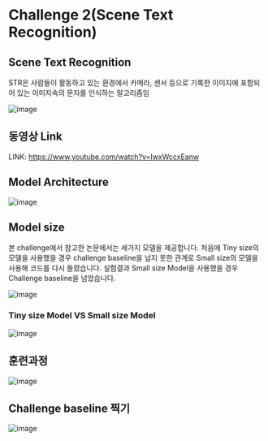 # Challenge 2(Scene Text Recognition)

## Scene Text Recognition
STR은 사람들이 활동하고 있는 환경에서 카메라, 센서 등으로 기록한 이미지에 포함되어 있는 이미지속의 문자를 인식하는 알고리즘임 

![image](https://user-images.githubusercontent.com/71881396/143402753-3bbf9256-59fa-48a6-9a5b-63ab65f2fa83.png)

## 동영상 Link
LINK: https://www.youtube.com/watch?v=IwxWccxEanw
## Model Architecture

![image](https://user-images.githubusercontent.com/71881396/143402185-f9961afe-ddd9-4eb4-bb2e-ba319c2c8f1b.png)

## Model size

본 challenge에서 참고한 논문에서는 세가지 모델을 제공합니다. 
처음에 Tiny size의 모델을 사용했을 경우 challenge baseline을 넘지 못한 관계로 Small size의 모델을 사용해 코드를 다시 돌렸습니다. 
실험결과 Small size Model을 사용했을 경우 Challenge baseline을 넘었습니다. 

![image](https://user-images.githubusercontent.com/71881396/143402222-db47a5b6-541e-490a-b5bf-c89a60f7f678.png)

### Tiny size Model VS Small size Model

![image](https://user-images.githubusercontent.com/71881396/143402632-d50be64a-0f42-44f7-bb34-e669438cb030.png)


## 훈련과정

![image](https://user-images.githubusercontent.com/71881396/143402506-fb3e1140-93f9-42c4-900b-eb1c0c28e0fa.png)

## Challenge baseline 찍기 
![image](https://user-images.githubusercontent.com/71881396/143406421-acde4e59-7490-4174-9eca-db3e2fc83ea8.png)
